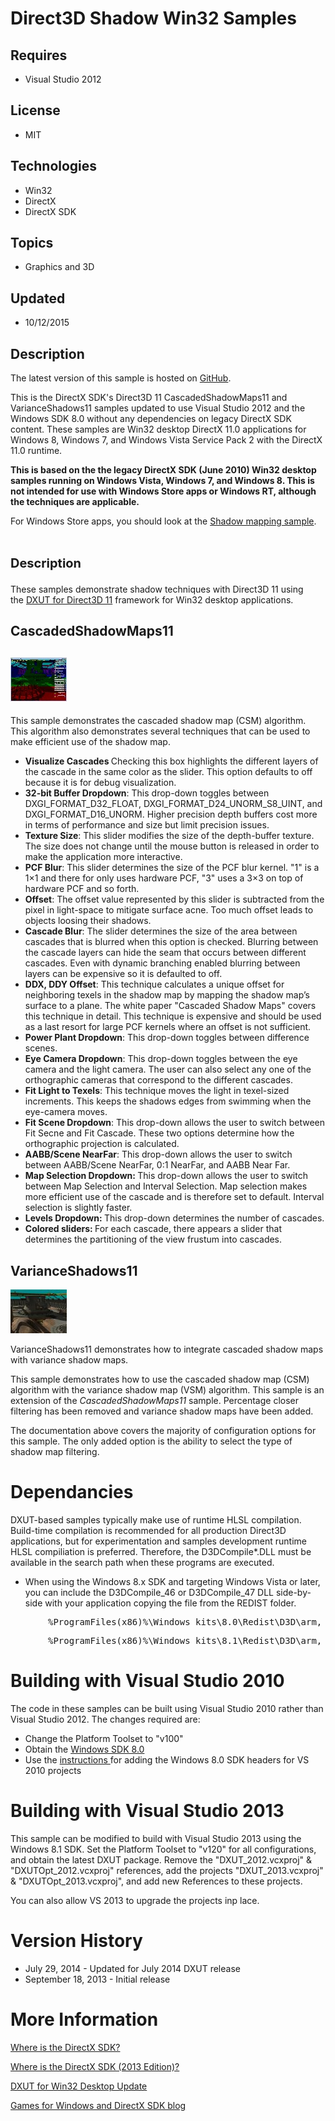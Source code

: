 # Direct3D Shadow Win32 Samples
## Requires
- Visual Studio 2012
## License
- MIT
## Technologies
- Win32
- DirectX
- DirectX SDK
## Topics
- Graphics and 3D
## Updated
- 10/12/2015
## Description

<p>The latest version of this sample is hosted on <a href="https://github.com/walbourn/directx-sdk-samples">
GitHub</a>.</p>
<p>This is the DirectX SDK's Direct3D 11 CascadedShadowMaps11 and VarianceShadows11 samples updated to use Visual Studio 2012 and the Windows SDK 8.0 without any dependencies on legacy DirectX SDK content. These samples are Win32 desktop DirectX 11.0 applications
 for Windows 8, Windows 7, and Windows Vista Service Pack 2 with the DirectX 11.0 runtime.&nbsp;</p>
<p><strong>This is based on the the legacy DirectX SDK (June 2010) Win32 desktop samples running on Windows Vista, Windows 7, and Windows 8. This is not intended for use with Windows Store apps or Windows RT, although the techniques are applicable.</strong></p>
<p>For Windows Store apps, you should look at the <a href="http://code.msdn.microsoft.com/Shadow-mapping-sample-3fbc3423">
Shadow mapping sample</a>.</p>
<h1><span style="font-size:20px; font-weight:bold">Description</span></h1>
<p>These samples&nbsp;demonstrate shadow techniques with Direct3D 11 using the&nbsp;<a href="http://go.microsoft.com/fwlink/?LinkId=320437">DXUT for Direct3D 11</a>&nbsp;framework for Win32 desktop applications.</p>
<h2>CascadedShadowMaps11</h2>
<h2><img id="96365" src="96365-cascadedshadowmaps11.jpg" alt="" width="90" height="70"></h2>
<p>This sample demonstrates the cascaded shadow map (CSM) algorithm. This algorithm also demonstrates several techniques that can be used to make efficient use of the shadow map.&nbsp;</p>
<ul>
<li><strong>Visualize Cascades </strong>Checking this box highlights the different layers of the cascade in the same color as the slider. This option defaults to off because it is for debug visualization.
</li><li><strong>32-bit Buffer Dropdown</strong>: This drop-down toggles between DXGI_FORMAT_D32_FLOAT, DXGI_FORMAT_D24_UNORM_S8_UINT, and DXGI_FORMAT_D16_UNORM. Higher precision depth buffers cost more in terms of performance and size but limit precision issues.
</li><li><strong>Texture Size</strong>: This slider modifies the size of the depth-buffer texture. The size does not change until the mouse button is released in order to make the application more interactive.
</li><li><strong>PCF Blur</strong>: This slider determines the size of the PCF blur kernel. &quot;1&quot; is a 1&times;1 and there for only uses hardware PCF, &quot;3&quot; uses a 3&times;3 on top of hardware PCF and so forth.
</li><li><strong>Offset</strong>: The offset value represented by this slider is subtracted from the pixel in light-space to mitigate surface acne. Too much offset leads to objects loosing their shadows.
</li><li><strong>Cascade Blur</strong>: The slider determines the size of the area between cascades that is blurred when this option is checked. Blurring between the cascade layers can hide the seam that occurs between different cascades. Even with dynamic branching
 enabled blurring between layers can be expensive so it is defaulted to off. </li><li><strong>DDX, DDY Offset</strong>: This technique calculates a unique offset for neighboring texels in the shadow map by mapping the shadow map&rsquo;s surface to a plane. The white paper &quot;Cascaded Shadow Maps&quot; covers this technique in detail. This technique
 is expensive and should be used as a last resort for large PCF kernels where an offset is not sufficient.
</li><li><strong>Power Plant Dropdown</strong>: This drop-down toggles between difference scenes.
</li><li><strong>Eye Camera Dropdown</strong>: This drop-down toggles between the eye camera and the light camera. The user can also select any one of the orthographic cameras that correspond to the different cascades.
</li><li><strong>Fit Light to Texels</strong>: This technique moves the light in texel-sized increments. This keeps the shadows edges from swimming when the eye-camera moves.
</li><li><strong>Fit Scene Dropdown</strong>: This drop-down allows the user to switch between Fit Secne and Fit Cascade. These two options determine how the orthographic projection is calculated.
</li><li><strong>AABB/Scene NearFar</strong>: This drop-down allows the user to switch between AABB/Scene NearFar, 0:1 NearFar, and AABB Near Far.
</li><li><strong>Map Selection Dropdown: </strong>This drop-down allows the user to switch between Map Selection and Interval Selection. Map selection makes more efficient use of the cascade and is therefore set to default. Interval selection is slightly faster.
</li><li><strong>Levels Dropdown: </strong>This drop-down determines the number of cascades.
</li><li><strong>Colored sliders: </strong>For each cascade, there appears a slider that determines the partitioning of the view frustum into cascades.
</li></ul>
<h2>VarianceShadows11</h2>
<p><img id="96364" src="96364-varianceshadows11.jpg" alt="" width="90" height="70"></p>
<p>VarianceShadows11 demonstrates how to integrate cascaded shadow maps with variance shadow maps.</p>
<p>This sample demonstrates how to use the cascaded shadow map (CSM) algorithm with the variance shadow map (VSM) algorithm. This sample is an extension of the
<em>CascadedShadowMaps11 </em>sample. Percentage closer filtering has been removed and variance shadow maps have been added.</p>
<p>The documentation above covers the majority of configuration options for this sample. The only added option is the ability to select the type of shadow map filtering.</p>
<h1>Dependancies</h1>
<p>DXUT-based samples typically make use of runtime HLSL compilation. Build-time compilation is recommended for all production Direct3D applications, but for experimentation and samples development runtime HLSL compiliation is preferred. Therefore, the D3DCompile*.DLL
 must be available in the search path when these programs are executed.</p>
<ul>
<li>When using the Windows 8.x SDK and targeting Windows Vista or later, you can include the D3DCompile_46 or D3DCompile_47 DLL side-by-side with your application copying the file from the REDIST folder.
</li></ul>
<pre style="padding-left:60px">%ProgramFiles(x86)%\Windows kits\8.0\Redist\D3D\arm, x86 or x64</pre>
<pre style="padding-left:60px">%ProgramFiles(x86)%\Windows kits\8.1\Redist\D3D\arm, x86 or x64</pre>
<h1>Building with Visual Studio 2010</h1>
<p>The code in these samples can be built using Visual Studio 2010 rather than Visual Studio 2012. The changes required are:</p>
<ul>
<li>Change the Platform Toolset to &quot;v100&quot; </li><li>Obtain the <a href="http://msdn.microsoft.com/en-us/windows/hardware/hh852363">
Windows SDK 8.0</a> </li><li>Use the <a href="http://blogs.msdn.com/b/vcblog/archive/2012/11/23/using-the-windows-8-sdk-with-visual-studio-2010-configuring-multiple-projects.aspx">
instructions </a>for adding the Windows 8.0 SDK headers for VS 2010 projects </li></ul>
<h1>Building with Visual Studio 2013</h1>
<p>This sample can be modified to build with Visual Studio 2013 using the Windows 8.1 SDK. Set the Platform Toolset to &quot;v120&quot; for all configurations, and obtain the latest DXUT package. Remove the &quot;DXUT_2012.vcxproj&quot; &amp; &quot;DXUTOpt_2012.vcxproj&quot; references,
 add the projects &quot;DXUT_2013.vcxproj&quot; &amp; &quot;DXUTOpt_2013.vcxproj&quot;, and add new References to these projects.</p>
<p>You can also allow VS 2013 to upgrade the projects inp lace.</p>
<h1>Version History</h1>
<ul>
<li>July 29, 2014 - Updated for July 2014 DXUT release </li><li>September 18, 2013 - Initial release </li></ul>
<h1>More Information</h1>
<p><a href="http://blogs.msdn.com/b/chuckw/archive/2012/03/22/where-is-the-directx-sdk.aspx">Where is the DirectX SDK?</a></p>
<p><a href="http://blogs.msdn.com/b/chuckw/archive/2013/07/01/where-is-the-directx-sdk-2013-edition.aspx">Where is the DirectX SDK (2013 Edition)?</a>&nbsp;</p>
<p><a href="http://blogs.msdn.com/b/chuckw/archive/2013/09/14/dxut-for-win32-desktop-update.aspx">DXUT for Win32 Desktop Update</a></p>
<p><a href="http://blogs.msdn.com/b/chuckw/">Games for Windows and DirectX SDK blog</a></p>
